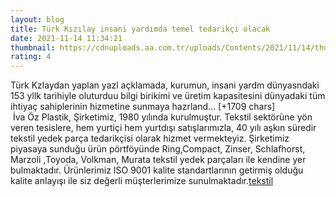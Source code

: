 ```yaml
--- 
layout: blog
title: Türk Kızılay insani yardımda temel tedarikçi olacak
date: 2021-11-14 11:34:21
thumbnail: https://cdnuploads.aa.com.tr/uploads/Contents/2021/11/14/thumbs_b_c_7edf753c909b72c68bffb20b584e5384.jpg
rating: 4
---
```

Türk Kzlaydan yaplan yazl açklamada, kurumun, insani yardm dünyasndaki 153 yllk tarihiyle oluturduu bilgi birikimi ve üretim kapasitesini dünyadaki tüm ihtiyaç sahiplerinin hizmetine sunmaya hazrland… [+1709 chars]</br>&nbsp;İva Öz Plastik, Şirketimiz, 1980 yılında kurulmuştur. Tekstil sektörüne yön veren tesislere, hem yurtiçi hem yurtdışı satışlarımızla, 40 yılı aşkın süredir tekstil yedek parça tedarikçisi olarak hizmet vermekteyiz. Şirketimiz piyasaya sunduğu ürün pörtföyünde Ring,Compact, Zinser, Schlafhorst, Marzoli ,Toyoda, Volkman, Murata tekstil yedek parçaları ile kendine yer bulmaktadır. Ürünlerimiz ISO 9001 kalite standartlarının getirmiş olduğu kalite anlayışı ile siz değerli müşterlerimize sunulmaktadır.<a href="https://www.ivaozplastik.com/">tekstil</a>
